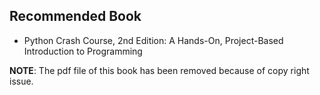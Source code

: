 ## Recommended Book
- Python Crash Course, 2nd Edition: A Hands-On, Project-Based Introduction to Programming

**NOTE**: The pdf file of this book has been removed because of copy right issue.
